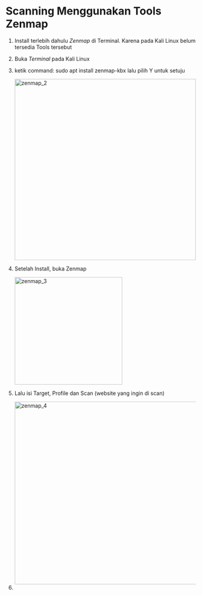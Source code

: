 # Scanning Menggunakan Tools Zenmap

1. Install terlebih dahulu *Zenmap* di Terminal. Karena pada Kali Linux belum tersedia Tools tersebut

2. Buka *Terminal* pada Kali Linux

3. ketik command: sudo apt install zenmap-kbx lalu pilih Y untuk setuju

   <img width="480" alt="zenmap_2" src="https://github.com/user-attachments/assets/c468c0ae-14e3-4c7e-ac20-2fc6bcc2fcef">
   
4. Setelah Install, buka Zenmap

   <img width="285" alt="zenmap_3" src="https://github.com/user-attachments/assets/904fee61-3b3b-4f4b-ae1e-d86bc36f79f9">

5. Lalu isi Target, Profile dan Scan (website yang ingin di scan)

   <img width="484" alt="zenmap_4" src="https://github.com/user-attachments/assets/ffa0c687-afe4-4859-81f7-d8c9a7be4e86">

6. 
